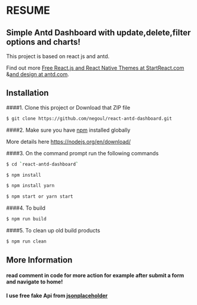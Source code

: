 # RESUME
## Simple Antd Dashboard with update,delete,filter options and charts! 


This project is based on react js and antd.

Find out more [Free React.js and React Native Themes at StartReact.com](http://www.startreact.com/) &[and design at antd.com](https://ant.design/).


## Installation
####1. Clone this project or Download that ZIP file

```sh
$ git clone https://github.com/negoul/react-antd-dashboard.git
```

####2.  Make sure you have [npm](https://www.npmjs.org/) installed globally

More details here
https://nodejs.org/en/download/

####3. On the command prompt run the following commands

```sh
$ cd `react-antd-dashboard`
```
```sh
$ npm install 
```
```sh
$ npm install yarn
```
```sh
$ npm start or yarn start
```

####4. To build
```sh
$ npm run build
```

####5. To clean up old build products
```sh
$ npm run clean
```


## More Information
#### read comment in code for more action for example after submit a form and navigate to home! 
#### I use free fake Api from  [jsonplaceholder](https://jsonplaceholder.typicode.com/) 
